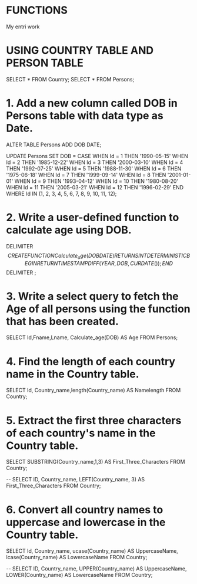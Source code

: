 # FUNCTIONS
My entri work

# USING COUNTRY TABLE AND PERSON TABLE

SELECT * FROM Country;
SELECT * FROM Persons;

# 1. Add a new column called DOB in Persons table with data type as Date.

ALTER TABLE Persons 
ADD DOB DATE;

UPDATE Persons
SET DOB = CASE 
             WHEN Id = 1 THEN '1990-05-15'
             WHEN Id = 2 THEN '1985-12-22'
             WHEN Id = 3 THEN '2000-03-10'
             WHEN Id = 4 THEN '1992-07-25'
             WHEN Id = 5 THEN '1988-11-30'
             WHEN Id = 6 THEN '1975-06-18'
             WHEN Id = 7 THEN '1999-09-14'
             WHEN Id = 8 THEN '2001-01-01'
             WHEN Id = 9 THEN '1993-04-12'
             WHEN Id = 10 THEN '1980-08-20'
             WHEN Id = 11 THEN '2005-03-21'
             WHEN Id = 12 THEN '1996-02-29'
          END
WHERE Id IN (1, 2, 3, 4, 5, 6, 7, 8, 9, 10, 11, 12);

# 2. Write a user-defined function to calculate age using DOB.

DELIMITER $$
CREATE FUNCTION Calculate_age (DOB DATE)
RETURNS INT
DETERMINISTIC
BEGIN
RETURN TIMESTAMPDIFF(YEAR, DOB, CURDATE());
END $$
DELIMITER ;

# 3. Write a select query to fetch the Age of all persons using the function that has been created. 

SELECT Id,Fname,Lname, Calculate_age(DOB) AS Age FROM Persons;

# 4. Find the length of each country name in the Country table.

SELECT Id, Country_name,length(Country_name) AS Namelength FROM Country;

# 5. Extract the first three characters of each country's name in the Country table. 

SELECT SUBSTRING(Country_name,1,3) AS First_Three_Characters FROM Country;

-- SELECT ID, Country_name, LEFT(Country_name, 3) AS First_Three_Characters FROM Country;

# 6. Convert all country names to uppercase and lowercase in the Country table.

SELECT Id, Country_name, 
 ucase(Country_name) AS UppercaseName,
 lcase(Country_name) AS LowercaseName
FROM Country;

-- SELECT ID, Country_name, UPPER(Country_name) AS UppercaseName, LOWER(Country_name) AS LowercaseName FROM Country;
